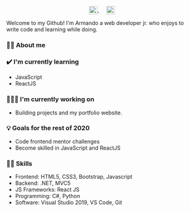 <p align='center'>
<a href="https://twitter.com/8bithemant">
  <img align="center" alt="Hemant Joshi| Twitter" width="22px" src="https://cdn.jsdelivr.net/npm/simple-icons@v3/icons/twitter.svg" />
</a>&nbsp;&nbsp;&nbsp;&nbsp;
<a href="https://www.linkedin.com/in/hemant-j-85518a195/">
  <img align="center" alt="Linkedin" width="22px" src="https://cdn.jsdelivr.net/npm/simple-icons@v3/icons/linkedin.svg" />
</a>
</p>

Welcome to my Github! I'm Armando a web developer jr. who enjoys to write code and learning while doing.

### 🙎‍♂️ About me


### ✔️ I'm currently learning
- JavaScript
- ReactJS 

### 👨🏽‍💻 I'm currently working on
- Building projects and my portfolio website. 

### 💡 Goals for the rest of 2020
- Code frontend mentor challenges
- Become skilled in JavaScript and ReactJS

### 🧙‍♂️ Skills
- Frontend: HTML5, CSS3, Bootstrap, Javascript
- Backend: .NET, MVC5
- JS Frameworks: React JS
- Programming: C#, Python
- Software: Visual Studio 2019, VS Code, Git




